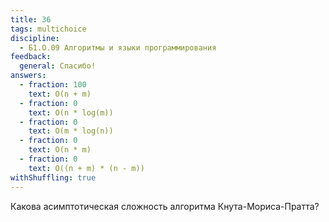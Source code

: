 ```yaml
---
title: 36
tags: multichoice
discipline:
  - Б1.О.09 Алгоритмы и языки программирования
feedback:
  general: Спасибо!
answers:
  - fraction: 100
    text: O(n + m)
  - fraction: 0
    text: O(n * log(m))
  - fraction: 0
    text: O(m * log(n))
  - fraction: 0
    text: O(n * m)
  - fraction: 0
    text: O((n + m) * (n - m))
withShuffling: true
---
```


Какова асимптотическая сложность алгоритма Кнута-Мориса-Пратта?